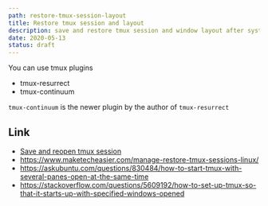```yaml
---
path: restore-tmux-session-layout
title: Restore tmux session and layout
description: save and restore tmux session and window layout after systems restarts
date: 2020-05-13
status: draft
---
```


You can use tmux plugins

- tmux-resurrect
- tmux-continuum

`tmux-continuum` is the newer plugin by the author of `tmux-resurrect`

## Link

- [Save and reopen tmux session](https://forum.upcase.com/t/save-and-reopen-tmux-session/5224/2)
- https://www.maketecheasier.com/manage-restore-tmux-sessions-linux/
- https://askubuntu.com/questions/830484/how-to-start-tmux-with-several-panes-open-at-the-same-time
- https://stackoverflow.com/questions/5609192/how-to-set-up-tmux-so-that-it-starts-up-with-specified-windows-opened
